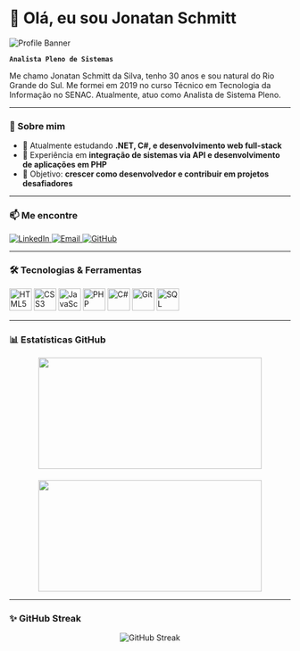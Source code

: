 # 👋 Olá, eu sou Jonatan Schmitt

![Profile Banner](https://media.giphy.com/media/v1.Y2lkPTc5MGI3NjExa2t6MmZyYXJsNWx3ZWFhZ291MWRpcXlmemtxcTNhanQxMTR0azBqNSZlcD12MV9naWZzX3NlYXJjaCZjdD1n/ZFR9UV7j0pkSC8mdzi/giphy.gif)

**`Analista Pleno de Sistemas`**

Me chamo Jonatan Schmitt da Silva, tenho 30 anos e sou natural do Rio Grande do Sul. Me formei em 2019 no curso Técnico em Tecnologia da Informação no SENAC. Atualmente, atuo como Analista de Sistema Pleno.  

---

### 🚀 Sobre mim
- 🌱 Atualmente estudando **.NET, C#, e desenvolvimento web full-stack**  
- 💼 Experiência em **integração de sistemas via API e desenvolvimento de aplicações em PHP**  
- 🎯 Objetivo: **crescer como desenvolvedor e contribuir em projetos desafiadores**  

---

### 📫 Me encontre
<p align="left">
  <a href="https://www.linkedin.com/in/jonatan-schmitt-silva-28119516b/">
    <img src="https://img.shields.io/badge/LinkedIn-0A66C2?style=for-the-badge&logo=linkedin&logoColor=white" alt="LinkedIn"/>
  </a>
  <a href="mailto:shiminatan@gmail.com">
    <img src="https://img.shields.io/badge/Email-D14836?style=for-the-badge&logo=gmail&logoColor=white" alt="Email"/>
  </a>
  <a href="https://github.com/Shiminatan">
    <img src="https://img.shields.io/badge/GitHub-181717?style=for-the-badge&logo=github&logoColor=white" alt="GitHub"/>
  </a>
</p>

---

### 🛠️ Tecnologias & Ferramentas
<p align="left">
  <img alt="HTML5" title="HTML5" width="40px" src="https://cdn.jsdelivr.net/gh/devicons/devicon/icons/html5/html5-original.svg"/>
  <img alt="CSS3" title="CSS3" width="40px" src="https://cdn.jsdelivr.net/gh/devicons/devicon/icons/css3/css3-original.svg"/>
  <img alt="JavaScript" title="JavaScript" width="40px" src="https://cdn.jsdelivr.net/gh/devicons/devicon/icons/javascript/javascript-original.svg"/>
  <img alt="PHP" title="PHP" width="40px" src="https://cdn.jsdelivr.net/gh/devicons/devicon/icons/php/php-original.svg"/>
  <img alt="C#" title="C#" width="40px" src="https://cdn.jsdelivr.net/gh/devicons/devicon/icons/csharp/csharp-original.svg"/>
  <img alt="Git" title="Git" width="40px" src="https://cdn.jsdelivr.net/gh/devicons/devicon/icons/git/git-original.svg"/>
  <img alt="SQL" title="SQL" width="40px" src="https://cdn.jsdelivr.net/gh/devicons/devicon/icons/mysql/mysql-original.svg"/>
</p>

---

### 📊 Estatísticas GitHub
<p align="center" style="display: flex; justify-content: center; gap: 20px; flex-wrap: wrap;">
  <img height="200" width="400" src="https://github-readme-stats.vercel.app/api?username=Shiminatan&show_icons=true&theme=tokyonight&include_all_commits=true&locale=pt-br&cache_seconds=3600" />
  <img height="200" width="400" src="https://github-readme-stats.vercel.app/api/top-langs/?username=Shiminatan&theme=tokyonight&layout=compact&custom_title=Top%20Tecnologias&langs_count=9&cache_seconds=3600" />
</p>

---

### ✨ GitHub Streak
<p align="center">
  <img src="https://github-readme-streak-stats.herokuapp.com/?user=Shiminatan&theme=tokyonight&hide_border=true&cache_seconds=3600" alt="GitHub Streak"/>
</p>
